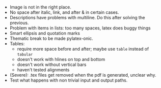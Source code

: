 - Image is not in the right place.
- No space after italic, link, and after & in certain cases.
- Descriptions have problems with multiline. Do this after solving the previous.
- Problem with items in lists: too many spaces, latex does buggy things
- Smart ellipsis and quotation marks
- Thematic break to be made pylatex-onic.
- Tables:
  - require more space before and after; maybe use `table` instead of `tabular`
  - doesn't work with hlines on top and bottom
  - doesn't work without vertical bars
  - haven't tested alignments
- (Severe): .tex files get removed when the pdf is generated, unclear why.
- Test what happens with non trivial input and output paths.
